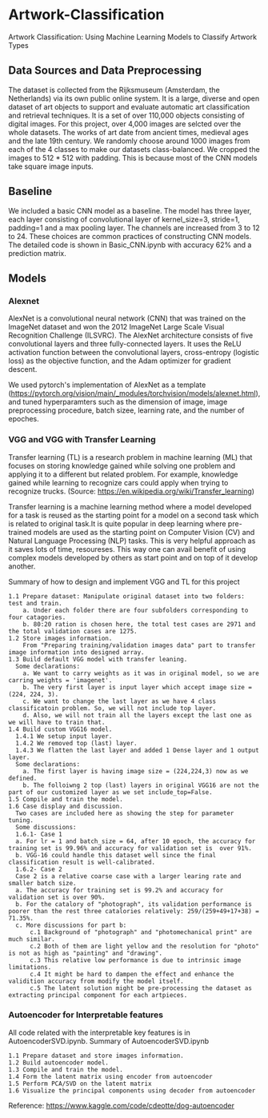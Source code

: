 # Artwork-Classification
Artwork Classification: Using Machine Learning Models to Classify Artwork Types

## Data Sources and Data Preprocessing

The dataset is collected from the Rijksmuseum (Amsterdam, the Netherlands) via its own public online system. It is a large, diverse and open dataset of art objects to support and evaluate automatic art classification and retrieval techniques. It is a set of over 110,000 objects consisting of digital images. For this project, over 4,000 images are selcted over the whole datasets. The works of art date from ancient times, medieval ages and the late 19th century. We randomly choose around 1000 images from each of the 4 classes to make our datasets class-balanced. We cropped the images to 512 * 512 with padding. This is because most of the CNN models take square image inputs.

## Baseline

We included a basic CNN model as a baseline. The model has three layer, each layer consisting of convolutional layer of kernel_size=3, stride=1, padding=1 and a max pooling layer. The channels are increased from 3 to 12 to 24. These choices are common practices of constructing CNN models. The detailed code is shown in Basic_CNN.ipynb with accuracy 62% and a prediction matrix.  

## Models

### Alexnet
AlexNet is a convolutional neural network (CNN) that was trained on the ImageNet dataset and won the 2012 ImageNet Large Scale Visual Recognition Challenge (ILSVRC). The AlexNet architecture consists of five convolutional layers and three fully-connected layers. It uses the ReLU activation function between the convolutional layers, cross-entropy (logistic loss) as the objective function, and the Adam optimizer for gradient descent.

We used pytorch's implementation of AlexNet as a template (https://pytorch.org/vision/main/_modules/torchvision/models/alexnet.html), and tuned hyperparamters such as the dimension of image, image preprocessing procedure, batch sizee, learning rate, and the number of epoches.


### VGG and VGG with Transfer Learning
Transfer learning (TL) is a research problem in machine learning (ML) that focuses on storing knowledge gained while solving one problem and applying it to a different but related problem. For example, knowledge gained while learning to recognize cars could apply when trying to recognize trucks. (Source: https://en.wikipedia.org/wiki/Transfer_learning)

Transfer learning is a machine learning method where a model developed for a task is reused as the starting point for a model on a second task which is related to original task.It is quite popular in deep learning where pre-trained models are used as the starting point on Computer Vision (CV) and Natural Language Processing (NLP) tasks. This is very helpful approach as it saves lots of time, resoureses. This way one can avail benefit of using complex models developed by others as start point and on top of it develop another.

Summary of how to design and implement VGG and TL for this project

    1.1 Prepare dataset: Manipulate original dataset into two folders: test and train. 
        a. Under each folder there are four subfolders corresponding to four catagories. 
        b. 80:20 ration is chosen here, the total test cases are 2971 and the total validation cases are 1275.
    1.2 Store images information.
        From "Preparing training/validation images data" part to transfer image information into designed array.
    1.3 Build default VGG model with transfer leaning.
      Some declarations:
        a. We want to carry weights as it was in original model, so we are carring weights = 'imagenet'.
        b. The very first layer is input layer which accept image size = (224, 224, 3).
        c. We want to change the last layer as we have 4 class classificatoin problem. So, we will not include top layer.
        d. Also, we will not train all the layers except the last one as we will have to train that. 
    1.4 Build custom VGG16 model.
      1.4.1 We setup input layer. 
      1.4.2 We removed top (last) layer.
      1.4.3 We flatten the last layer and added 1 Dense layer and 1 output layer.
      Some declarations:
        a. The first layer is having image size = (224,224,3) now as we defined.
        b. The folloiwng 2 top (last) layers in original VGG16 are not the part of our customized layer as we set include_top=False.
    1.5 Compile and train the model.
    1.6 Case display and discussion.
      Two cases are included here as showing the step for parameter tuning.
      Some discussions:
      1.6.1- Case 1
      a. For lr = 1 and batch_size = 64, after 10 epoch, the accuracy for training set is 99.96% and accuracy for validation set is  over 91%. 
      b. VGG-16 could handle this dataset well since the final classification result is well-calibrated.
      1.6.2- Case 2
      Case 2 is a relative coarse case with a larger learing rate and smaller batch size.
      a. The accuracy for training set is 99.2% and accuracy for validation set is over 90%. 
      b. For the catalory of "photograph", its validation performance is poorer than the rest three catalories relatively: 259/(259+49+17+38) = 71.35%.
      c. More discussions for part b:
          c.1 Background of "photograph" and "photomechanical print" are much similar.
          c.2 Both of them are light yellow and the resolution for "photo" is not as high as "painting" and "drawing". 
          c.3 This relative low performance is due to intrinsic image limitations.
          c.4 It might be hard to dampen the effect and enhance the validition accuracy from modify the model itself. 
          c.5 The latent solution might be pre-processing the dataset as extracting principal component for each artpieces.
### Autoencoder for Interpretable features
All code related with the interpretable key features is in AutoencoderSVD.ipynb. Summary of AutoencoderSVD.ipynb

    1.1 Prepare dataset and store images information.
    1.2 Build autoencoder model.
    1.3 Compile and train the model.
    1.4 Form the latent matrix using encoder from autoencoder
    1.5 Perform PCA/SVD on the latent matrix
    1.6 Visualize the principal components using decoder from autoencoder 
    
Reference: https://www.kaggle.com/code/cdeotte/dog-autoencoder
